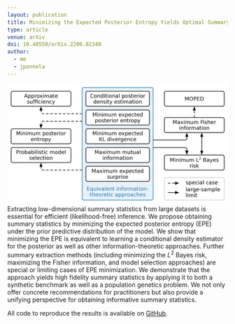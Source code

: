```yaml
---
layout: publication
title: Minimizing the Expected Posterior Entropy Yields Optimal Summary Statistics
type: article
venue: arXiv
doi: 10.48550/arXiv.2206.02340
author:
  - me
  - jponnela
---
```


![thumbnail](/assets/2022-06-06-minimizing-expected-posterior-entropy/thumbnail.png)
Extracting low-dimensional summary statistics from large datasets is essential for efficient (likelihood-free) inference. We propose obtaining summary statistics by minimizing the expected posterior entropy (EPE) under the prior predictive distribution of the model. We show that minimizing the EPE is equivalent to learning a conditional density estimator for the posterior as well as other information-theoretic approaches. Further summary extraction methods (including minimizing the $L^2$ Bayes risk, maximizing the Fisher information, and model selection approaches) are special or limiting cases of EPE minimization. We demonstrate that the approach yields high fidelity summary statistics by applying it to both a synthetic benchmark as well as a population genetics problem. We not only offer concrete recommendations for practitioners but also provide a unifying perspective for obtaining informative summary statistics.

All code to reproduce the results is available on [GitHub](https://github.com/onnela-lab/summaries).
